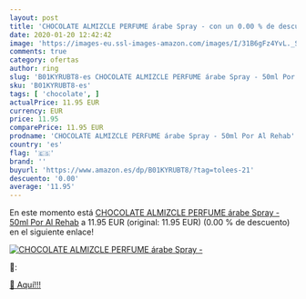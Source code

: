 ```yaml
---
layout: post
title: 'CHOCOLATE ALMIZCLE PERFUME árabe Spray - con un 0.00 % de descuento'
date: 2020-01-20 12:42:42
image: 'https://images-eu.ssl-images-amazon.com/images/I/31B6gFz4YvL._SL200_.jpg'
comments: true
category: ofertas
author: ring
slug: 'B01KYRUBT8-es CHOCOLATE ALMIZCLE PERFUME árabe Spray - 50ml Por Al Rehab'
sku: 'B01KYRUBT8-es'
tags: [ 'chocolate', ]
actualPrice: 11.95 EUR
currency: EUR
price: 11.95
comparePrice: 11.95 EUR
prodname: 'CHOCOLATE ALMIZCLE PERFUME árabe Spray - 50ml Por Al Rehab'
country: 'es'
flag: '🇪🇸'
brand: ''
buyurl: 'https://www.amazon.es/dp/B01KYRUBT8/?tag=tolees-21'
descuento: '0.00'
average: '11.95'
---
```


En este momento está [CHOCOLATE ALMIZCLE PERFUME árabe Spray - 50ml Por Al Rehab](https://www.amazon.es/dp/B01KYRUBT8/?tag=tolees-21) a 11.95 EUR (original: 11.95 EUR) (0.00 %  de descuento) en el siguiente enlace!

[![CHOCOLATE ALMIZCLE PERFUME árabe Spray -](https://images-eu.ssl-images-amazon.com/images/I/31B6gFz4YvL._SL200_.jpg)](https://www.amazon.es/dp/B01KYRUBT8/?tag=tolees-21)

🔎:


[🛒 Aquí!!!](https://www.amazon.es/dp/B01KYRUBT8/?tag=tolees-21)

